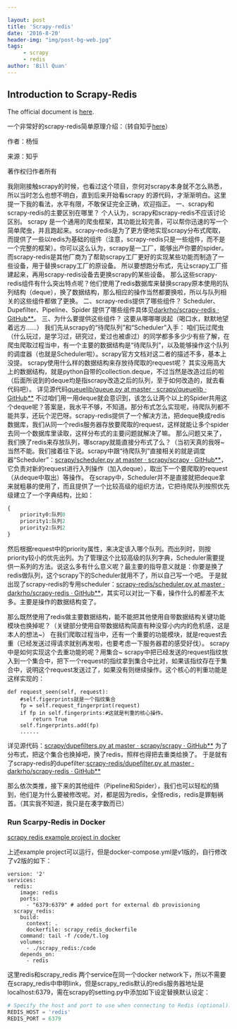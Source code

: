 ```yaml
---

layout: post
title: 'Scrapy-redis'
date: '2016-8-20'
header-img: "img/post-bg-web.jpg"
tags:
     - scrapy
     - redis
author: 'Bill Quan'
---
```




## Introduction to Scrapy-Redis

The official document is [here](https://scrapy-redis.readthedocs.io/en/stable/index.html "scrapy-redis document").

一个非常好的scrapy-redis简单原理介绍：（转自知乎[here](https://www.zhihu.com/question/32302268 "scrapy-redis 和 scrapy 有什么区别")）

作者：杨恒

来源：知乎

著作权归作者所有

我刚刚接触scrapy的时候，也看过这个项目，奈何对scrapy本身就不怎么熟悉，所以当时怎么也想不明白，直到后来开始看scrapy 的源代码，才渐渐明白。这里提一下我的看法，水平有限，不敢保证完全正确，欢迎指正。
一、scrapy和scrapy-redis的主要区别在哪里？
个人认为，scrapy和scrapy-redis不应该讨论区别。
scrapy 是一个通用的爬虫框架，其功能比较完善，可以帮你迅速的写一个简单爬虫，并且跑起来。scrapy-redis是为了更方便地实现scrapy分布式爬取，而提供了一些以redis为基础的组件（注意，scrapy-redis只是一些组件，而不是一个完整的框架）。你可以这么认为，scrapy是一工厂，能够出产你要的spider。而scrapy-redis是其他厂商为了帮助scrapy工厂更好的实现某些功能而制造了一些设备，用于替换scrapy工厂的原设备。
所以要想跑分布式，先让scrapy工厂搭建起来，再用scrapy-redis设备去更换scrapy的某些设备。
那么这些scrapy-redis组件有什么突出特点呢？他们使用了redis数据库来替换scrapy原本使用的队列结构（deque），换了数据结构，那么相应的操作当然都要换啦，所以与队列相关的这些组件都做了更换。
二、scrapy-redis提供了哪些组件？
Scheduler、Dupefilter、Pipeline、Spider
提供了哪些组件具体见[darkrho/scrapy-redis · GitHub**](//link.zhihu.com/?target=https%3A//github.com/darkrho/scrapy-redis)。
三、为什么要提供这些组件？
这要从哪哪哪说起（喝口水，默默地望着远方......）
我们先从scrapy的“待爬队列”和“Scheduler”入手：
咱们玩过爬虫（什么玩过，是学习过，研究过，爱过也被虐过）的同学都多多少少有些了解，在爬虫爬取过程当中，有一个主要的数据结构是“待爬队列”，以及能够操作这个队列的调度器（也就是Scheduler啦）。scrapy官方文档对这二者的描述不多，基本上没提。
scrapy使用什么样的数据结构来存放待爬取的request呢？
其实没用高大上的数据结构，就是python自带的collection.deque，不过当然是改造过后的啦（后面所说到的deque均是指scrapy改造之后的队列，至于如何改造的，就去看代码吧）。
详见源代码[queuelib/queue.py at master · scrapy/queuelib · GitHub**](//link.zhihu.com/?target=https%3A//github.com/scrapy/queuelib/blob/master/queuelib/queue.py)
不过咱们用一用deque就会意识到，该怎么让两个以上的Spider共用这个deque呢？答案是，我水平不够，不知道。那分布式怎么实现呢，待爬队列都不能共享，还玩个泥巴呀。scrapy-redis提供了一个解决方法，把deque换成redis数据库，我们从同一个redis服务器存放要爬取的request，这样就能让多个spider去同一个数据库里读取，这样分布式的主要问题就解决了嘛。
那么问题又来了，我们换了redis来存放队列，哪scrapy就能直接分布式了么？（当初天真的我呀~
当然不能。我们接着往下说。scrapy中跟“待爬队列”直接相关的就是调度器“Scheduler”：[scrapy/scheduler.py at master · scrapy/scrapy · GitHub**](//link.zhihu.com/?target=https%3A//github.com/scrapy/scrapy/blob/master/scrapy/core/scheduler.py)，它负责对新的request进行入列操作（加入deque），取出下一个要爬取的request（从deque中取出）等操作。
在scrapy中，Scheduler并不是直接就把deque拿来就粗暴的使用了，而且提供了一个比较高级的组织方法，它把待爬队列按照优先级建立了一个字典结构，比如：

```python
{
	priority0:队列0
	priority1:队列2
	priority2:队列2
}
```

然后根据request中的priority属性，来决定该入哪个队列。而出列时，则按priority较小的优先出列。为了管理这个比较高级的队列字典，Scheduler需要提供一系列的方法。说这么多有什么意义呢？最主要的指导意义就是：你要是换了redis做队列，这个scrapy下的Scheduler就用不了，所以自己写一个吧。
于是就出现了scrapy-redis的专用scheduler：[scrapy-redis/scheduler.py at master · darkrho/scrapy-redis · GitHub**](//link.zhihu.com/?target=https%3A//github.com/darkrho/scrapy-redis/blob/master/scrapy_redis/scheduler.py)，其实可以对比一下看，操作什么的都差不太多。主要是操作的数据结构变了。


那么既然使用了redis做主要数据结构，能不能把其他使用自带数据结构关键功能模块也换掉呢？（关键部分使用自带数据结构简直有种没穿小内内的危机感，这是本人的想法~）
在我们爬取过程当中，还有一个重要的功能模块，就是request去重（已经发送过得请求就别再发啦，也要考虑一下服务器君的感受好伐）。
scrapy中是如何实现这个去重功能的呢？用集合~
scrapy中把已经发送的request指纹放入到一个集合中，把下一个request的指纹拿到集合中比对，如果该指纹存在于集合中，说明这个request发送过了，如果没有则继续操作。这个核心的判重功能是这样实现的：

```
def request_seen(self, request):
    #self.figerprints就是一个指纹集合
    fp = self.request_fingerprint(request)
    if fp in self.fingerprints:#这就是判重的核心操作。
        return True
    self.fingerprints.add(fp)
    ......
```

详见源代码：[scrapy/dupefilters.py at master · scrapy/scrapy · GitHub**](//link.zhihu.com/?target=https%3A//github.com/scrapy/scrapy/blob/master/scrapy/dupefilters.py)
为了分布式，把这个集合也换掉吧，换了redis，照样也得把去重类给换了。
于是就有了scrapy-redis的dupefilter:[scrapy-redis/dupefilter.py at master · darkrho/scrapy-redis · GitHub**](//link.zhihu.com/?target=https%3A//github.com/darkrho/scrapy-redis/blob/master/scrapy_redis/dupefilter.py)

那么依次类推，接下来的其他组件（Pipeline和Spider），我们也可以轻松的猜到，他们是为什么要被修改呢。对，都是因为redis，全怪redis，redis是罪魁祸首。（其实我不知道，我只是在凑字数而已）



### Run Scarpy-Redis in Docker

[scrapy redis example project in docker](https://github.com/rolando/scrapy-redis/tree/master/example-project)

上述example project可以运行，但是docker-compose.yml是v1版的，自行修改了v2版的如下：

```
version: '2'
services:
  redis:
    image: redis
    ports:
      - "6379:6379" # added port for external db provisioning
  scrapy_redis:
    build: 
      context: .
      dockerfile: scrapy_redis_dockerfile
    command: tail -f /code/t.log
    volumes:
      - ./scrapy_redis:/code
    depends_on:
      - redis
```

这里redis和scrapy_redis 两个service在同一个docker network下，所以不需要在scrapy_redis中申明link，但是scrapy_redis默认的redis服务器地址是localhost:6379，需在scrapy的setting.py中添加如下设定替换默认设定：

```python
# Specify the host and port to use when connecting to Redis (optional).
REDIS_HOST = 'redis'
REDIS_PORT = 6379
```


